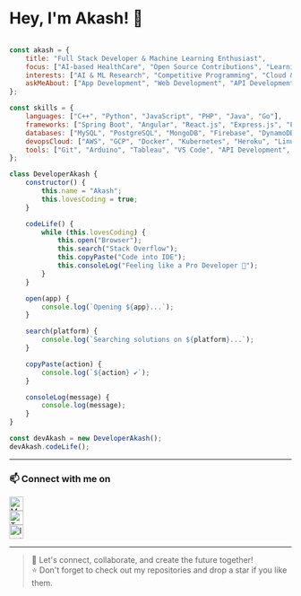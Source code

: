 # Hey, I'm Akash! 👋

```javascript

const akash = {
    title: "Full Stack Developer & Machine Learning Enthusiast",
    focus: ["AI-based HealthCare", "Open Source Contributions", "Learning Kubernetes & Go"],
    interests: ["AI & ML Research", "Competitive Programming", "Cloud & DevOps"],
    askMeAbout: ["App Development", "Web Development", "API Development", "Server Management", "Machine Learning"]
};

const skills = {
    languages: ["C++", "Python", "JavaScript", "PHP", "Java", "Go"],
    frameworks: ["Spring Boot", "Angular", "React.js", "Express.js", "Flask", "FastAPI", "Django"],
    databases: ["MySQL", "PostgreSQL", "MongoDB", "Firebase", "DynamoDB"],
    devopsCloud: ["AWS", "GCP", "Docker", "Kubernetes", "Heroku", "Linux"],
    tools: ["Git", "Arduino", "Tableau", "VS Code", "API Development", "Figma"]
};

class DeveloperAkash {
    constructor() {
        this.name = "Akash";
        this.lovesCoding = true;
    }

    codeLife() {
        while (this.lovesCoding) {
            this.open("Browser");
            this.search("Stack Overflow");
            this.copyPaste("Code into IDE");
            this.consoleLog("Feeling like a Pro Developer 🚀");
        }
    }

    open(app) {
        console.log(`Opening ${app}...`);
    }

    search(platform) {
        console.log(`Searching solutions on ${platform}...`);
    }

    copyPaste(action) {
        console.log(`${action} ✔`);
    }

    consoleLog(message) {
        console.log(message);
    }
}

const devAkash = new DeveloperAkash();
devAkash.codeLife();

```

---

### 📫 Connect with me on
[<img alt="Medium" width="25px" src="https://cdn.jsdelivr.net/npm/simple-icons@v3/icons/medium.svg" />][medium]  
[<img alt="Twitter" width="25px" src="https://cdn.jsdelivr.net/npm/simple-icons@v3/icons/twitter.svg" />][twitter]  
[<img alt="Instagram" width="25px" src="https://cdn.jsdelivr.net/npm/simple-icons@v3/icons/instagram.svg" />][instagram]  

---

> 🚀 Let's connect, collaborate, and create the future together!  
> ⭐ Don't forget to check out my repositories and drop a star if you like them.

[twitter]: https://twitter.com/akash_akara  
[instagram]: https://www.instagram.com/akashxxvi/  
[medium]: https://medium.com/@akashxxvi/  


